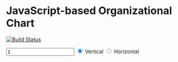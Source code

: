 JavaScript-based Organizational Chart
========================
[![Build Status](https://travis-ci.org/bhaveshdt/orgchart.png?branch=master)](https://travis-ci.org/bhaveshdt/orgchart)

<link rel="stylesheet" href="//raw.github.com/bhaveshdt/orgchart/master/src/styles/orgchart.css">
<script src="//ajax.googleapis.com/ajax/libs/jquery/1.10.2/jquery.min.js"></script>
<script src="//raw.github.com/bhaveshdt/orgchart/master/src/scripts/orgchart.js"></script>

<input id="showTreeInput" type="text" value="1" />
<input type="radio" name="orientation" value="vertical" checked="checked" />
<span>Vertical</span>
<input type="radio" name="orientation" value="horizontal" />
<span>Horizontal</span>
<div id="family" ></div>

<script type="text/javascript" >
var data = [
	[1, 2, 3, '111 Child'],
	[2, 9, 21, '11 Child'],
	[3, null, null, '11 Child Spouse'],
	[4, null, null, '112 Child Spouse'],
	[5, 2, 3, '112 Child'],
	[6, 4, 5, '1121 Child'],
	[7, 4, 5, '1122 Child'],
	[8, 4, 5, '1123 Child'],
	[9, 19, null, '1 Child'],
	[10, 9, 21, '112 Child'],
	[11, 9, 21, '113 Child'],
	[12, 9, 21, '114 Child'],
	[13, 11, null, '1132 Child'],
	[14, 11, null, '1131 Child'],
	[15, 11, null, '1133 Child'],
	[16, 13, null, '11321 Child'],
	[17, 13, null, '11322 Child'],
	[18, 1, 22, '1111 Child'],
	[19, null, null, 'Root'],
	[20, 19, null, 'Root Sibling'],
	[21, null, null, '1 Child Spouse'],
	[22, null, null, '111 Child Spouse'],
	[23, 16, null, '113211 Child']
];


// Instantiate Chart Test Object
var chart = new OrgChart({
	data: data,
	id: 'family',
	margin: 20,
	elHeight: 40,
	elWidth: 100,
	createNodeElement: function(member) {
		var el = document.createElement('div');
		$(el).html(member[3] + '(' + member[0] + ')');
		return el;
	}
});

var createChart = function () {
	chart.create($('#showTreeInput').val(), $('input[name="orientation"]:checked').val());
	$('#showTreeInput').select();
};
$('#showTreeInput').change(createChart);
$('input[name="orientation"]').click(createChart);
$('#showTreeInput').change();
</script>
